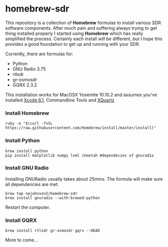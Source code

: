 # homebrew-sdr
This repository is a collection of **Homebrew** formulas to install various SDR software components.  After much pain and suffering always trying to get thing installed properly I started using **Homebrew** which has really simplified the process.  Certainly each install will be different, but I hope this provides a good foundation to get up and running with your SDR.

Currently, there are formulas for:
  - Python
  - GNU Radio 3.75
  - rtlsdr
  - gr-osmosdr
  - GQRX 2.3.2

This installation works for MacOSX Yosemite 10.10.2 and assumes you've installed [Xcode 6.1](https://developer.apple.com/xcode/downloads/), Commandline Tools and [XQuartz](http://xquartz.macosforge.org/landing/)

### Install Homebrew

```shell
ruby -e "$(curl -fsSL https://raw.githubusercontent.com/Homebrew/install/master/install)"
```

### Install Python

```shell
brew install python
pip install matplotlib numpy lxml cheetah #dependecies of gnuradio
```

### Install GNU Radio

Installing GNURadio usually takes about 25mins.  The formula will make sure all dependencies are met.

```shell
brew tap nejohnson2/homebrew-sdr
brew install gnuradio --with-brewed-python
```
Restart the computer.

### Install GQRX

```shell
brew install rtlsdr gr-osmosdr gqrx --HEAD
```

More to come...
